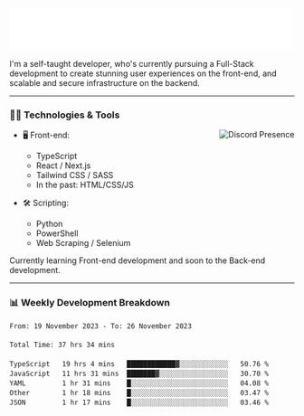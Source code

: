 <img src="assets/wave.svg" alt=":wave:" />

I'm a self-taught developer, who's currently pursuing a Full-Stack development to create stunning user experiences on the front-end, and scalable and secure infrastructure on the backend.

---

### 🧑‍💻 Technologies & Tools

<a href="https://discord.com/users/414304208649453568" target="_blank" rel="nofollow">
   <img src="https://lanyard-profile-readme.vercel.app/api/414304208649453568?idleMessage=Probably%20doing%20something%20else..." alt="Discord Presence" align="right">
</a>

- 🖥️ Front-end:

  - TypeScript
  - React / Next.js
  - Tailwind CSS / SASS
  - In the past: HTML/CSS/JS

- 🛠 Scripting:

  - Python
  - PowerShell
  - Web Scraping / Selenium

Currently learning Front-end development and soon to the Back-end development.

---

### 📊 Weekly Development Breakdown

<!-- ![ccrsxx's GitHub Stats](https://github-readme-stats.vercel.app/api?username=ccrsxx&count_private=true&theme=tokyonight) -->
<!-- ![ccrsxx's Top Langs](https://github-readme-stats.vercel.app/api/top-langs/?username=ccrsxx&hide=lua,java,html&theme=tokyonight) -->

<!--START_SECTION:waka-->

```txt
From: 19 November 2023 - To: 26 November 2023

Total Time: 37 hrs 34 mins

TypeScript   19 hrs 4 mins   ████████████▓░░░░░░░░░░░░   50.76 %
JavaScript   11 hrs 31 mins  ███████▓░░░░░░░░░░░░░░░░░   30.70 %
YAML         1 hr 31 mins    █░░░░░░░░░░░░░░░░░░░░░░░░   04.08 %
Other        1 hr 18 mins    █░░░░░░░░░░░░░░░░░░░░░░░░   03.47 %
JSON         1 hr 17 mins    █░░░░░░░░░░░░░░░░░░░░░░░░   03.46 %
```

<!--END_SECTION:waka-->
